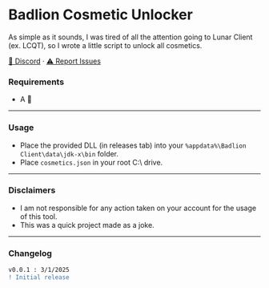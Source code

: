 # Badlion Cosmetic Unlocker
As simple as it sounds, I was tired of all the attention going to Lunar Client (ex. LCQT), so I wrote a little script to unlock all cosmetics.

<a href="https://discord.com/users/1345470765432176763">💬 Discord</a> · 
<a href="https://github.com/istoleurbtcin2018/badlion-unlocker/issues">⚠️ Report Issues</a>

### Requirements

- A 🧠

---

### Usage

- Place the provided DLL (in releases tab) into your `%appdata%\Badlion Client\data\jdk-x\bin` folder.
- Place `cosmetics.json` in your root C:\ drive.

---

### Disclaimers

- I am not responsible for any action taken on your account for the usage of this tool.
- This was a quick project made as a joke.

---

### Changelog

```diff
v0.0.1 : 3/1/2025
! Initial release
```

